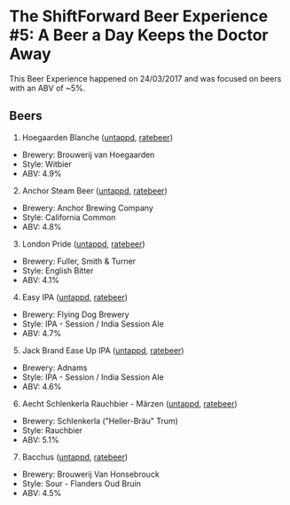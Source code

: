 # The ShiftForward Beer Experience #5: A Beer a Day Keeps the Doctor Away

This Beer Experience happened on 24/03/2017 and was focused on beers with an ABV of ~5%.

## Beers

1. Hoegaarden Blanche ([untappd](https://untappd.com/b/brouwerij-van-hoegaarden-hoegaarden-blanche/6422), [ratebeer](https://www.ratebeer.com/beer/hoegaarden-wit--blanche/471172/))
  - Brewery: Brouwerij van Hoegaarden
  - Style: Witbier
  - ABV: 4.9%

2. Anchor Steam Beer ([untappd](https://untappd.com/b/anchor-brewing-company-anchor-steam-beer/6204), [ratebeer](https://www.ratebeer.com/beer/anchor-steam-beer/46/))
  - Brewery: Anchor Brewing Company
  - Style: California Common
  - ABV: 4.8%

3. London Pride ([untappd](https://untappd.com/b/fuller-smith-turner-london-pride/2762), [ratebeer](https://www.ratebeer.com/beer/fullers-london-pride-cask/38709/))
  - Brewery: Fuller, Smith & Turner 
  - Style: English Bitter
  - ABV: 4.1%

4. Easy IPA ([untappd](https://untappd.com/b/flying-dog-brewery-easy-ipa/270757), [ratebeer](https://www.ratebeer.com/beer/flying-dog-easy-ipa/211686/))
  - Brewery: Flying Dog Brewery
  - Style: IPA - Session / India Session Ale
  - ABV: 4.7%

5. Jack Brand Ease Up IPA  ([untappd](https://untappd.com/b/adnams-jack-brand-ease-up-ipa/1343841), [ratebeer](https://www.ratebeer.com/beer/adnams-jack-brand-ease-up-ipa/383270/))
  - Brewery: Adnams
  - Style: IPA - Session / India Session Ale
  - ABV: 4.6%

6. Aecht Schlenkerla Rauchbier - Märzen ([untappd](https://untappd.com/b/brauerei-schlenkerla-aecht-schlenkerla-rauchbier-marzen/471), [ratebeer](https://www.ratebeer.com/beer/aecht-schlenkerla-rauchbier-marzen/1269/))
  - Brewery: Schlenkerla ("Heller-Bräu" Trum)
  - Style: Rauchbier
  - ABV: 5.1%

7. Bacchus ([untappd](https://untappd.com/b/brouwerij-van-honsebrouck-bacchus/27160), [ratebeer](https://www.ratebeer.com/beer/bacchus-vlaams-oud-bruin/6105/))
  - Brewery: Brouwerij Van Honsebrouck
  - Style: Sour - Flanders Oud Bruin
  - ABV: 4.5%

